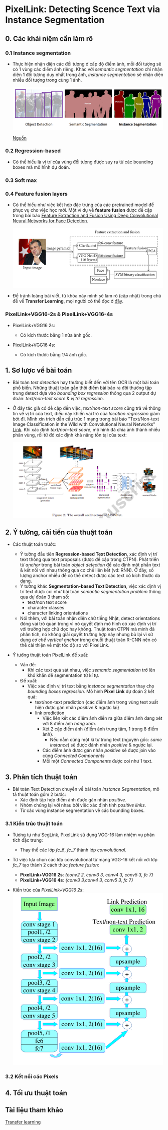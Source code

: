 # PixelLink: Detecting Scence Text via Instance Segmentation


## 0. Các khái niệm cần làm rõ

### 0.1 Instance segmentation

+ Thực hiện nhận diện các đối tượng ở cấp độ điểm ảnh, mỗi đối tượng sẽ có 1 vùng các điểm ảnh riêng. Khác với *semantic segmentation* chỉ nhận diện 1 đối tượng duy nhất trong ảnh, *instance segmentation* sẽ nhận diện nhiều đối tượng trong cùng 1 ảnh.

    ![Semantic & instance segmentation](figures/sematic_vs_instance.png)
        
    [Nguồn](https://towardsdatascience.com/understanding-semantic-segmentation-with-unet-6be4f42d4b47)

### 0.2 Regression-based
+ Có thể hiểu là vị trí của vùng đối tượng được suy ra từ các bounding boxes mà mô hình dự đoán. 

### 0.3 Soft max

### 0.4 Feature fusion layers
+ Có thể hiểu như việc kết hợp đặc trưng của các pretrained model để phục vụ cho việc học mới. Một ví dụ về **feature fusion** được đề cập trong bài báo [Feature Extraction and Fusion Using Deep Convolutional Neural Networks for Face Detection](https://www.hindawi.com/journals/mpe/2017/1376726/). 

    ![Feature fusion](figures/feature_fusion.png)
+ Để tránh loãng bài viết, từ khóa này mình sẽ làm rõ (cập nhật) trong chủ đề về **Transfer Learning**, mọi người có thể đọc ở [đây](https://github.com/Doan-Nguyen/Deep_Learning_Notes/blob/master/Topics/TransferLearning/transfer_learning.md). 

### PixelLink+VGG16-2s & PixelLink+VGG16-4s
+ PixelLink+VGG16 2s: 
    - Có kích thước bằng 1 nửa ảnh gốc. 

+ PixelLink+VGG16 4s:
    - Có kích thước bằng 1/4 ảnh gốc.


## 1. Sơ lược về bài toán 
+ Bài toán *text detection* hay thường biết đến với tên OCR là một bài toán phổ biến. Những thuật toán gần thời điểm bài báo ra đời thường tập trung detect dựa vào *bounding box regression* thông qua 2 output dự đoán: *text/non-text score* & *vị trí regression*.

+ Ở đây tác giả có đề cập đến việc, *text/non-text score* cũng trả về thông tin về vị trí của text, điều này khiến vai trò của *location regression* giảm bớt đi. Mình xin trích dẫn cấu trúc 1 mạng trong bài báo "Text/Non-text Image Classification in the Wild with Convolutional Neural Networks" [Link](https://www.researchgate.net/publication/311578437_TextNon-text_Image_Classification_in_the_Wild_with_Convolutional_Neural_Networks). Khi xác định *text/non-text score*, mô hình đã chia ảnh thành nhiều phân vùng, rồi từ đó xác định khả năng tồn tại của text:        
        
    ![Text/non-text](figures/text-nontext.png)


## 2. Ý tưởng, cải tiến của thuật toán
+ Các thuật toán trước:  
    - Ý tưởng đầu tiên **Regression-based Text Detection**, xác định vị trí text thông qua text proposals (được đề cập trong CTPN). Phát triển từ *anchor* trong bài toán *object detection* đề xác định một phần text & kết nối với nhau thông qua cơ chế liên kết (vd: RNN). Ở đây, số lượng anchor nhiều để có thể detect được các text có kích thước da dạng.
    - Ý tưởng khác **Segmentation-based Text Detection**, việc xác định vị trí text được coi như bài toán *semantic segmentation problem* thông qua dự đoán 3 tham số:
        - text/non text score
        - character classes
        - character linking orientations 
    - Nói thêm, với bài toán nhận diện chữ tiếng Nhật, detect orientations đóng vai trò quan trọng vì nó quyết định mô hình có xác định vị trí với trường hợp chữ dọc hay khống. Thuật toán CTPN mà mình đã phân tích, nó không giải quyết trường hợp này nhưng bù lại vì sử dụng *cơ chế vertical anchor* trong chuỗi thuật toán R-CNN nên có thể cải thiện về mặt tốc độ so với PixelLink.

+ Ý tưởng thuật toán PixelLink đề xuất:
    - Vấn đề:
        - Khi các text quá sát nhau, việc *semantic segmentation* trở lên khó khăn để segmentation từ kí tự.
    - Đề xuất:
        - Việc xác định vị trí text bằng *instance segmentation* thay cho *bounding boxes regression*. Mô hình **Pixel Link** dự đoán 2 kết quả:
            - text/non-text prediction {các điểm ảnh trong vùng text xuất hiện được gán nhãn *positive* & ngược lại}
            - link prediction
                - Việc liên kết các điểm ảnh diễn ra giữa điểm ảnh đang xét với 8 điểm ảnh *hàng xóm*.
                - Xét 2 cặp điểm ảnh {điểm ảnh trung tâm, 1 trong 8 điểm ảnh}.
                    - Nếu nằm cùng một kí tự trong text (nguyên gốc: *same instance*) sẽ được đánh nhãn *positive* & ngược lại.
                - Các điểm ảnh được gán nhãn *positive* sẽ được join vào cùng *Connected Components*
                - Mỗi một *Connected Components* được coi như 1 text.


## 3. Phân tích thuật toán 
+ Bài toán Text Detection chuyển về bài toán *Instance Segmentation*, mô tả thuật toán gồm 2 bước:
    - Xác định tập hợp điểm ảnh được gán nhãn *positive*.
    - Nhóm chúng lại với nhau bởi việc xác định tính *positive links*. 
    - Từ các vùng instance segmentation vẽ các bounding boxes.

### 3.1 Kiến trúc thuật toán
+ Tương tự như SegLink, PixelLink sử dụng VGG-16 làm nhiệm vụ phân tích đặc trưng:
    - Thay thế các lớp *fc_6*, *fc_7* thành lớp *convolutional*.
+ Từ việc lựa chọn các lớp convolutional từ mạng VGG-16 kết nối với lớp *fc_7* tạo thành 2 cách thức *feature fusion*:
    - **PixelLink+VGG16 2s**: *{conv2 2, conv3 3, conv4 3, conv5 3, fc 7}*
    - **PixelLink+VGG16 4s**: *{conv3 3,conv4 3, conv5 3, fc 7}*

+ Kiến trúc của *PixelLink+VGG16 2s*:
    ![PixelLink+VGG16 2s](figures/pixellink_vgg16_2s.png)

### 3.2 Kết nối các Pixels 

### 

## 4. Tối ưu thuật toán

## Tài liệu tham khảo
[]()
[Transfer learning](https://forum.machinelearningcoban.com/t/tong-hop-transfer-learning/5388)

